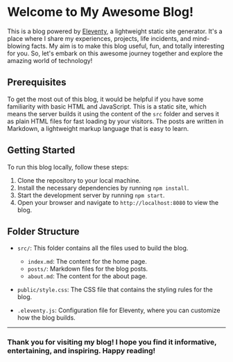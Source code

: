 # Welcome to My Awesome Blog!

This is a blog powered by [Eleventy](https://www.11ty.dev/), a lightweight static site generator. It's a place where I share my experiences, projects, life incidents, and mind-blowing facts. My aim is to make this blog useful, fun, and totally interesting for you. So, let's embark on this awesome journey together and explore the amazing world of technology!

## Prerequisites

To get the most out of this blog, it would be helpful if you have some familiarity with basic HTML and JavaScript. This is a static site, which means the server builds it using the content of the `src` folder and serves it as plain HTML files for fast loading by your visitors. The posts are written in Markdown, a lightweight markup language that is easy to learn.

## Getting Started

To run this blog locally, follow these steps:

1. Clone the repository to your local machine.
2. Install the necessary dependencies by running `npm install`.
3. Start the development server by running `npm start`.
4. Open your browser and navigate to `http://localhost:8080` to view the blog.

## Folder Structure

- `src/`: This folder contains all the files used to build the blog.
  - `index.md`: The content for the home page.
  - `posts/`: Markdown files for the blog posts.
  - `about.md`: The content for the about page.

- `public/style.css`: The CSS file that contains the styling rules for the blog.

- `.eleventy.js`: Configuration file for Eleventy, where you can customize how the blog builds.


---

### Thank you for visiting my blog! I hope you find it informative, entertaining, and inspiring. Happy reading!
